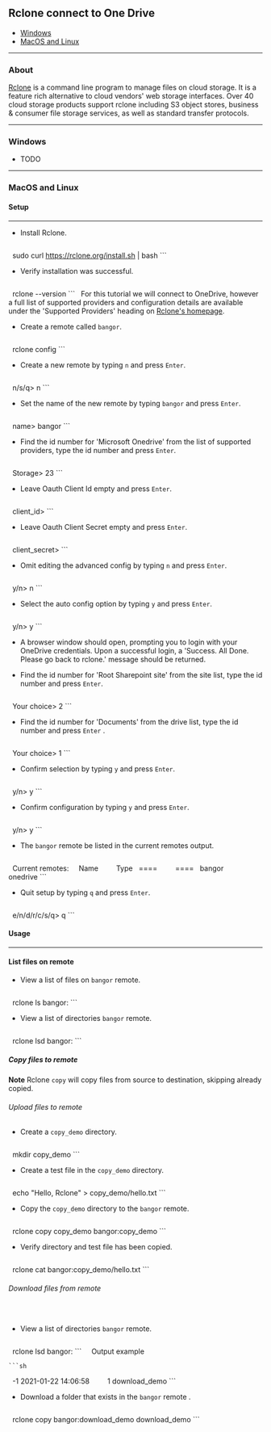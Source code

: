 ## Rclone connect to One Drive


- [Windows](#windows)
- [MacOS and Linux](#macos-and-linux)

---

### About

[Rclone](https://rclone.org/) is a command line program to manage files on cloud storage. It is a feature rich alternative to cloud vendors' web storage interfaces. Over 40 cloud storage products support rclone including S3 object stores, business & consumer file storage services, as well as standard transfer protocols.

---

### Windows

- TODO

---

### MacOS and Linux

#### Setup
---

- Install Rclone.

    ```sh
    sudo curl https://rclone.org/install.sh | bash
    ```
    
- Verify installation was successful.    

    ```sh
    rclone --version
    ```
  
For this tutorial we will connect to OneDrive, however a full list of supported providers and configuration details are available under the 'Supported Providers' heading on [Rclone's homepage](https://rclone.org/).

- Create a remote called `bangor`.

    ```sh
    rclone config
    ```

- Create a new remote by typing `n` and press `Enter`.

    ```sh
    n/s/q> n
    ```

- Set the name of the new remote by typing `bangor` and press `Enter`.

    ```sh
    name> bangor
    ```

- Find the id number for 'Microsoft Onedrive' from the list of supported providers, type the id number and press `Enter`.

    ```sh
    Storage> 23
    ```
  
- Leave Oauth Client Id empty and press `Enter`.

    ```sh
    client_id>
    ```
  
- Leave Oauth Client Secret empty and press `Enter`.

    ```sh
    client_secret>
    ```

- Omit editing the advanced config by typing `n` and press `Enter`.

    ```sh
    y/n> n
    ```
  
- Select the auto config option by typing `y` and press `Enter`.
    
    ```sh
    y/n> y
    ```

- A browser window should open, prompting you to login with your OneDrive credentials. Upon a successful login, a 'Success. All Done. Please go back to rclone.' message should be returned.

- Find the id number for 'Root Sharepoint site' from the site list, type the id number and press `Enter`.

    ```sh
    Your choice> 2
    ```
  
- Find the id number for 'Documents' from the drive list, type the id number and press `Enter` .

    ```sh
    Your choice> 1
    ```
  
- Confirm selection by typing `y` and press `Enter`.

    ```sh
    y/n> y
    ```
  
- Confirm configuration by typing `y` and press `Enter`.

    ```sh
    y/n> y
    ```
  
- The `bangor` remote be listed in the current remotes output.  


    ```sh
    Current remotes:
  
    Name         Type
    ====         ====
    bangor       onedrive
    ```

- Quit setup by typing `q` and press `Enter`.
    
    ```sh
    e/n/d/r/c/s/q> q
    ```
  
#### Usage
---

#### List files on remote

- View a list of files on `bangor` remote.

    ```sh
    rclone ls bangor:
    ```
  
- View a list of directories `bangor` remote.

    ```sh
    rclone lsd bangor:
    ```
  
##### Copy files to remote

**Note** Rclone `copy` will copy files from source to destination, skipping already copied.

###### Upload files to remote

- Create a `copy_demo` directory.

    ```sh
    mkdir copy_demo
    ```
  
- Create a test file in the `copy_demo` directory.

    ```sh
    echo "Hello, Rclone" > copy_demo/hello.txt
    ```
  
- Copy the `copy_demo` directory to the `bangor` remote.

    ```sh
    rclone copy copy_demo bangor:copy_demo
    ```

- Verify directory and test file has been copied.

    ```sh
    rclone cat bangor:copy_demo/hello.txt
    ```
  
###### Download files from remote
  

- View a list of directories `bangor` remote.

    ```sh
    rclone lsd bangor:
    ```
  
  Output example
    
    ```sh
    -1 2021-01-22 14:06:58         1 download_demo
    ```
  
- Download a folder that exists in the `bangor` remote .

    ```sh
    rclone copy bangor:download_demo download_demo
    ```

  
  
  
  
  
